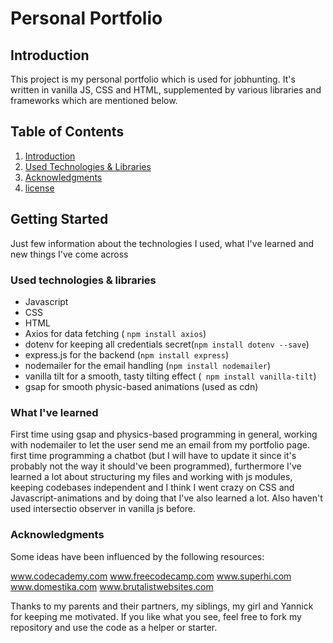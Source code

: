 # Personal Portfolio

## Introduction

This project is my personal portfolio which is used for jobhunting. It's written in vanilla JS, CSS and HTML, supplemented by various libraries and frameworks which are mentioned below.

## Table of Contents

1. [Introduction](#introduction)
2. [Used Technologies & Libraries](#getting-started)
3. [Acknowledgments](#acknowledgments)
4. [license](#license)

## Getting Started

Just few information about the technologies I used, what I've learned and new things I've come across

### Used technologies & libraries

- Javascript
- CSS
- HTML
- Axios for data fetching ( `npm install axios`)
- dotenv for keeping all credentials secret(`npm install dotenv --save`)
- express.js for the backend (`npm install express`)
- nodemailer for the email handling (`npm install nodemailer`)
- vanilla tilt for a smooth, tasty tilting effect (` npm install vanilla-tilt`)
- gsap for smooth physic-based animations (used as cdn)

### What I've learned

First time using gsap and physics-based programming in general, working with nodemailer to let the user send me an email from my portfolio page. first time programming a chatbot (but I will have to update it since it's probably not the way it should've been programmed), furthermore I've learned a lot about structuring my files and working with js modules, keeping codebases independent and I think I went crazy on CSS and Javascript-animations and by doing that I've also learned a lot. Also haven't used intersectio observer in vanilla js before.

### Acknowledgments

Some ideas have been influenced by the following resources:

www.codecademy.com
www.freecodecamp.com
www.superhi.com
www.domestika.com
www.brutalistwebsites.com

Thanks to my parents and their partners, my siblings, my girl and Yannick for keeping me motivated. If you like what you see, feel free to fork my repository and use the code as a helper or starter.
